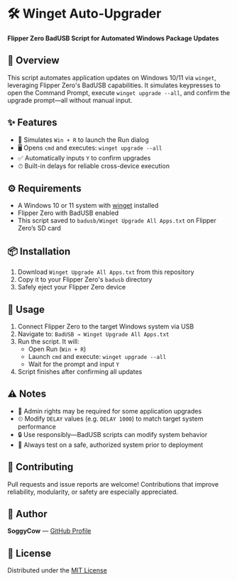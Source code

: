 # 🛠 Winget Auto-Upgrader  
**Flipper Zero BadUSB Script for Automated Windows Package Updates**

## 🧰 Overview  
This script automates application updates on Windows 10/11 via `winget`, leveraging Flipper Zero's BadUSB capabilities. It simulates keypresses to open the Command Prompt, execute `winget upgrade --all`, and confirm the upgrade prompt—all without manual input.

## ✨ Features  
- 🔧 Simulates `Win + R` to launch the Run dialog  
- 🖥️ Opens `cmd` and executes: `winget upgrade --all`  
- ✅ Automatically inputs `Y` to confirm upgrades  
- ⏱ Built-in delays for reliable cross-device execution

## ⚙️ Requirements  
- A Windows 10 or 11 system with [winget](https://learn.microsoft.com/en-us/windows/package-manager/winget/) installed  
- Flipper Zero with BadUSB enabled  
- This script saved to `badusb/Winget Upgrade All Apps.txt` on Flipper Zero’s SD card

## 📦 Installation  
1. Download `Winget Upgrade All Apps.txt` from this repository  
2. Copy it to your Flipper Zero's `badusb` directory  
3. Safely eject your Flipper Zero device

## 🚀 Usage  
1. Connect Flipper Zero to the target Windows system via USB  
2. Navigate to: `BadUSB → Winget Upgrade All Apps.txt`  
3. Run the script. It will:  
   - Open Run (`Win + R`)  
   - Launch `cmd` and execute: `winget upgrade --all`  
   - Wait for the prompt and input `Y`  
4. Script finishes after confirming all updates

## ⚠️ Notes  
- 🛂 Admin rights may be required for some application upgrades  
- ⏲ Modify `DELAY` values (e.g. `DELAY 1000`) to match target system performance  
- 🔒 Use responsibly—BadUSB scripts can modify system behavior  
- 🧪 Always test on a safe, authorized system prior to deployment

## 🤝 Contributing  
Pull requests and issue reports are welcome! Contributions that improve reliability, modularity, or safety are especially appreciated.

## 👤 Author  
**SoggyCow** — [GitHub Profile](https://github.com/SoggyCow)

## 📄 License  
Distributed under the [MIT License](./LICENSE)
